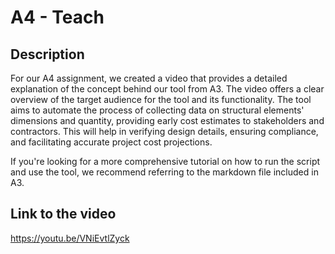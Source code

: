 # A4 - Teach

## Description
For our A4 assignment, we created a video that provides a detailed explanation of the concept behind our tool from A3. The video offers a clear overview of the target audience for the tool and its functionality. The tool aims to automate the process of collecting data on structural elements' dimensions and quantity, providing early cost estimates to stakeholders and contractors. This will help in verifying design details, ensuring compliance, and facilitating accurate project cost projections.

If you're looking for a more comprehensive tutorial on how to run the script and use the tool, we recommend referring to the markdown file included in A3.

## Link to the video
https://youtu.be/VNiEvtlZyck

